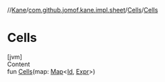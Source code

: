 //[Kane](../../index.md)/[com.github.jomof.kane.impl.sheet](../index.md)/[Cells](index.md)/[Cells](-cells.md)



# Cells  
[jvm]  
Content  
fun [Cells](-cells.md)(map: [Map](https://kotlinlang.org/api/latest/jvm/stdlib/kotlin.collections/-map/index.html)<[Id](../../com.github.jomof.kane.impl/index.md#%5Bcom.github.jomof.kane.impl%2FId%2F%2F%2FPointingToDeclaration%2F%5D%2FClasslikes%2F-1671738535), [Expr](../../com.github.jomof.kane/-expr/index.md)>)  



